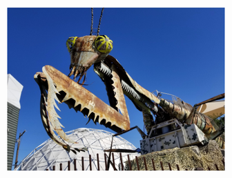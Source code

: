 [![unsplash](/images/unsplash/phil-chu-mantis-unsplash.jpg)](https://unsplash.com/@technicat)
<!--
[![unsplash](/images/unsplash/phil-chu-burgerspot-unsplash.jpg)](https://unsplash.com/@technicat)
[![unsplash](/images/unsplash/phil-chu-cat-unsplash.jpg)](https://unsplash.com/@technicat)
[![unsplash](/images/unsplash/phil-chu-catmural-unsplash.jpg)](https://unsplash.com/@technicat)
[![unsplash](/images/unsplash/phil-chu-flamingo.jpg)](https://unsplash.com/@technicat)
[![unsplash](/images/unsplash/phil-chu-kamala-unsplash.jpg)](https://unsplash.com/@technicat)
[![unsplash](/images/unsplash/phil-chu-liberty-unsplash.jpg)](https://unsplash.com/@technicat)
[![unsplash](/images/unsplash/phil-chu-lifeisbeautiful-unsplash.jpg)](https://unsplash.com/@technicat)
[![unsplash](/images/unsplash/phil-chu-lovestory-unsplash.jpg)](https://unsplash.com/@technicat)
[![unsplash](/images/unsplash/phil-chu-newyear-unsplash.jpg)](https://unsplash.com/@technicat)
[![unsplash](/images/unsplash/phil-chu-robot-unsplash.jpg)](https://unsplash.com/@technicat)
[![unsplash](/images/unsplash/phil-chu-room-unsplash.jpg)](https://unsplash.com/@technicat)
[![unsplash](/images/unsplash/phil-chu-stop-unsplash.jpg)](https://unsplash.com/@technicat)
[![unsplash](/images/unsplash/phil-chu-tallmural-unsplash.jpg)](https://unsplash.com/@technicat)
[![unsplash](/images/unsplash/phil-chu-writersblock-unsplash.jpg)](https://unsplash.com/@technicat)
-->
<!--
[![talkdimsum](/images/talkdimsum/appstore/ratings.png)](https://apps.apple.com/us/app/talk-dim-sum/id953929066)
-->
<!--
[![talkdimsum](/images/talkdimsum/talkdimsum.png)](https://apps.apple.com/us/app/talk-dim-sum/id953929066)
-->

